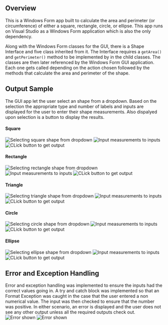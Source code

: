 ## Overview
This is a Windows Form app built to calculate the area and perimeter (or circumference) of either a square, rectangle, circle, or ellipse. This app runs on Visual Studio as a Windows Form application which is also the only dependency.

Along with the Windows Form classes for the GUI, there is a Shape Interface and five class inherited from it. The Interface requires a `getArea()` and `getPerimeter()` method to be implemented by in the child classes. The classes are then later referenced by the Windows Form GUI application. Each one gets called depending on the action chosen followed by the methods that calculate the area and perimeter of the shape.



## Output Sample
The GUI app let the user select an shape from a dropdown. Based on the selection the appropriate type and number of labels and inputs are displayed for the user to enter their shape measurements. Also dispalyed upon selection is a button to display the results.
#### Square
![Selecting square shape from dropdown](https://github.com/gastelumdev/CMPS378/blob/main/Assignment4/images/square1.png)
![Input measurements to inputs](https://github.com/gastelumdev/CMPS378/blob/main/Assignment4/images/square2.png)
![CLick button to get output](https://github.com/gastelumdev/CMPS378/blob/main/Assignment4/images/square3.png)
#### Rectangle
![Selecting rectangle shape from dropdown](https://github.com/gastelumdev/CMPS378/blob/main/Assignment4/images/rectangle1.png)
![Input measurements to inputs](https://github.com/gastelumdev/CMPS378/blob/main/Assignment4/images/rectangle2.png)
![CLick button to get output](https://github.com/gastelumdev/CMPS378/blob/main/Assignment4/images/rectangle3.png)
#### Triangle
![Selecting triangle shape from dropdown](https://github.com/gastelumdev/CMPS378/blob/main/Assignment4/images/triangle1.png)
![Input measurements to inputs](https://github.com/gastelumdev/CMPS378/blob/main/Assignment4/images/triangle2.png)
![CLick button to get output](https://github.com/gastelumdev/CMPS378/blob/main/Assignment4/images/triangle3.png)
#### Circle
![Selecting circle shape from dropdown](https://github.com/gastelumdev/CMPS378/blob/main/Assignment4/images/circle1.png)
![Input measurements to inputs](https://github.com/gastelumdev/CMPS378/blob/main/Assignment4/images/circle2.png)
![CLick button to get output](https://github.com/gastelumdev/CMPS378/blob/main/Assignment4/images/circle3.png)
#### Ellipse
![Selecting ellipse shape from dropdown](https://github.com/gastelumdev/CMPS378/blob/main/Assignment4/images/ellipse1.png)
![Input measurements to inputs](https://github.com/gastelumdev/CMPS378/blob/main/Assignment4/images/ellipse2.png)
![CLick button to get output](https://github.com/gastelumdev/CMPS378/blob/main/Assignment4/images/ellipse3.png)

## Error and Exception Handling
Error and exception handling was implemented to ensure the inputs had the correct values going in. A try and catch block was implemented so that an Format Exception was caught in the case that the user entered a non numerical value. The input was then checked to ensure that the number was positive. In either scenario, an error is displayed and the user does not see any other output unless all the required outputs check out.
![Error shown](https://github.com/gastelumdev/CMPS378/blob/main/Assignment4/images/exceptionHandling.png)
![Error shown](https://github.com/gastelumdev/CMPS378/blob/main/Assignment4/images/errorHandling.png)

